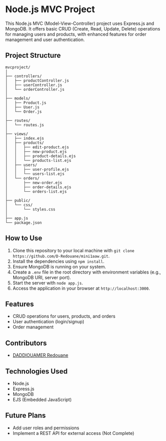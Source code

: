 # Node.js MVC Project

This Node.js MVC (Model-View-Controller) project uses Express.js and MongoDB. It offers basic CRUD (Create, Read, Update, Delete) operations for managing users and products, with enhanced features for order management and user authentication.

## Project Structure

```
mvcproject/
│
├── controllers/
│   ├── productController.js
│   ├── userController.js
│   └── orderController.js
│
├── models/
│   ├── Product.js
│   ├── User.js
│   └── Order.js
│
├── routes/
│   └── routes.js
│
├── views/
│   ├── index.ejs
│   ├── products/
│   │   ├── edit-product.ejs
│   │   ├── new-product.ejs
│   │   ├── product-details.ejs
│   │   └── products-list.ejs
│   ├── users/
│   │   ├── user-profile.ejs
│   │   └── users-list.ejs
│   └── orders/
│       ├── new-order.ejs
│       ├── order-details.ejs
│       └── orders-list.ejs
│
├── public/
│   └── css/
│       └── styles.css
│
├── app.js
└── package.json
```

## How to Use

1. Clone this repository to your local machine with `git clone https://github.com/D-Redouane/mini1aaw.git`.
2. Install the dependencies using `npm install`.
3. Ensure MongoDB is running on your system.
4. Create a `.env` file in the root directory with environment variables (e.g., MongoDB URI, server port).
5. Start the server with `node app.js`.
6. Access the application in your browser at `http://localhost:3000`.

## Features

- CRUD operations for users, products, and orders
- User authentication (login/signup)
- Order management

## Contributors

- [DADDIOUAMER Redouane](https://github.com/D-Redouane)

## Technologies Used

- Node.js
- Express.js
- MongoDB
- EJS (Embedded JavaScript)

## Future Plans

- Add user roles and permissions
- Implement a REST API for external access (Not Complete)